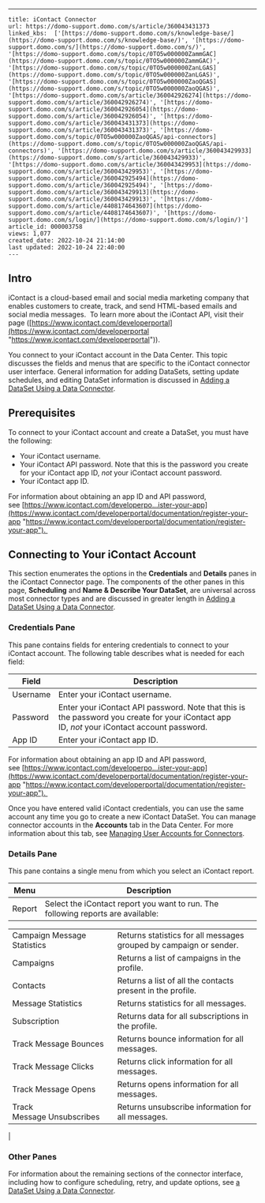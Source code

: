 ---
    title: iContact Connector
    url: https://domo-support.domo.com/s/article/360043431373
    linked_kbs:  ['[https://domo-support.domo.com/s/knowledge-base/](https://domo-support.domo.com/s/knowledge-base/)', '[https://domo-support.domo.com/s/](https://domo-support.domo.com/s/)', '[https://domo-support.domo.com/s/topic/0TO5w000000ZammGAC](https://domo-support.domo.com/s/topic/0TO5w000000ZammGAC)', '[https://domo-support.domo.com/s/topic/0TO5w000000ZanLGAS](https://domo-support.domo.com/s/topic/0TO5w000000ZanLGAS)', '[https://domo-support.domo.com/s/topic/0TO5w000000ZaoQGAS](https://domo-support.domo.com/s/topic/0TO5w000000ZaoQGAS)', '[https://domo-support.domo.com/s/article/360042926274](https://domo-support.domo.com/s/article/360042926274)', '[https://domo-support.domo.com/s/article/360042926054](https://domo-support.domo.com/s/article/360042926054)', '[https://domo-support.domo.com/s/article/360043431373](https://domo-support.domo.com/s/article/360043431373)', '[https://domo-support.domo.com/s/topic/0TO5w000000ZaoQGAS/api-connectors](https://domo-support.domo.com/s/topic/0TO5w000000ZaoQGAS/api-connectors)', '[https://domo-support.domo.com/s/article/360043429933](https://domo-support.domo.com/s/article/360043429933)', '[https://domo-support.domo.com/s/article/360043429953](https://domo-support.domo.com/s/article/360043429953)', '[https://domo-support.domo.com/s/article/360042925494](https://domo-support.domo.com/s/article/360042925494)', '[https://domo-support.domo.com/s/article/360043429913](https://domo-support.domo.com/s/article/360043429913)', '[https://domo-support.domo.com/s/article/4408174643607](https://domo-support.domo.com/s/article/4408174643607)', '[https://domo-support.domo.com/s/login/](https://domo-support.domo.com/s/login/)']
    article_id: 000003758
    views: 1,077
    created_date: 2022-10-24 21:14:00
    last updated: 2022-10-24 22:40:00
    ---



Intro
-----


iContact is a cloud-based email and social media marketing company that enables customers to create, track, and send HTML-based emails and social media messages.  To learn more about the iContact API, visit their page ([https://www.icontact.com/developerportal](https://www.icontact.com/developerportal "https://www.icontact.com/developerportal")).


You connect to your iContact account in the Data Center. This topic discusses the fields and menus that are specific to the iContact connector user interface. General information for adding DataSets, setting update schedules, and editing DataSet information is discussed in [Adding a DataSet Using a Data Connector](/s/article/360042926274).


Prerequisites
-------------


To connect to your iContact account and create a DataSet, you must have the following:


* Your iContact username.
* Your iContact API password. Note that this is the password you create for your iContact app ID, *not* your iContact account password.
* Your iContact app ID.


For information about obtaining an app ID and API password, see [https://www.icontact.com/developerpo...ister-your-app](https://www.icontact.com/developerportal/documentation/register-your-app "https://www.icontact.com/developerportal/documentation/register-your-app"). 


Connecting to Your iContact Account
-----------------------------------


This section enumerates the options in the **Credentials** and **Details** panes in the iContact Connector page. The components of the other panes in this page, **Scheduling** and **Name & Describe Your DataSet**, are universal across most connector types and are discussed in greater length in [Adding a DataSet Using a Data Connector](/s/article/360042926274 "Adding a DataSet Using a Data Connector").


### Credentials Pane


This pane contains fields for entering credentials to connect to your iContact account. The following table describes what is needed for each field:  




| Field | Description |
| --- | --- |
| Username | Enter your iContact username. |
| Password | Enter your iContact API password. Note that this is the password you create for your iContact app ID, *not* your iContact account password. |
| App ID | Enter your iContact app ID. |


For information about obtaining an app ID and API password, see [https://www.icontact.com/developerpo...ister-your-app](https://www.icontact.com/developerportal/documentation/register-your-app "https://www.icontact.com/developerportal/documentation/register-your-app"). 


Once you have entered valid iContact credentials, you can use the same account any time you go to create a new iContact DataSet. You can manage connector accounts in the **Accounts** tab in the Data Center. For more information about this tab, see [Managing User Accounts for Connectors](/s/article/360042926054 "Managing User Accounts for Connectors").


### Details Pane


This pane contains a single menu from which you select an iContact report.




| Menu | Description |
| --- | --- |
| Report | Select the iContact report you want to run. The following reports are available:

|  |  |
| --- | --- |
| Campaign Message Statistics | Returns statistics for all messages grouped by campaign or sender. |
| Campaigns | Returns a list of campaigns in the profile. |
| Contacts | Returns a list of all the contacts present in the profile. |
| Message Statistics | Returns statistics for all messages. |
| Subscription | Returns data for all subscriptions in the profile. |
| Track Message Bounces | Returns bounce information for all messages. |
| Track Message Clicks | Returns click information for all messages. |
| Track Message Opens | Returns opens information for all messages. |
| Track Message Unsubscribes | Returns unsubscribe information for all messages. |

 |


### Other Panes


For information about the remaining sections of the connector interface, including how to configure scheduling, retry, and update options, see [a DataSet Using a Data Connector](/s/article/360042926274 "Adding a DataSet Using a Data Connector").

